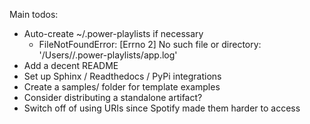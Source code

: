 Main todos:
- Auto-create ~/.power-playlists if necessary
  - FileNotFoundError: [Errno 2] No such file or directory: '/Users/<user>/.power-playlists/app.log'
- Add a decent README
- Set up Sphinx / Readthedocs / PyPi integrations
- Create a samples/ folder for template examples
- Consider distributing a standalone artifact?
- Switch off of using URIs since Spotify made them harder to access
